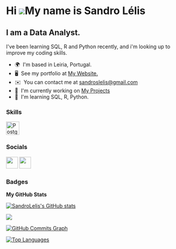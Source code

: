 Hi ![](https://user-images.githubusercontent.com/18350557/176309783-0785949b-9127-417c-8b55-ab5a4333674e.gif)My name is Sandro Lélis
====================================================================================================================================

I am a Data Analyst.
--------------------

I've been learning SQL, R and Python recently, and i'm looking up to improve my coding skills.

* 🌍  I'm based in Leiria, Portugal.
* 🖥️  See my portfolio at [My Website.](http://sandrolelis.com)
* ✉️  You can contact me at [sandroslelis@gmail.com](mailto:sandroslelis@gmail.com)
* 🚀  I'm currently working on [My Projects](http://sandrolelis.com)
* 🧠  I'm learning SQL, R, Python.

### Skills


<p align="left">
<a href="https://www.postgresql.org/" target="_blank" rel="noreferrer"><img src="https://raw.githubusercontent.com/danielcranney/readme-generator/main/public/icons/skills/postgresql-colored.svg" width="36" height="36" alt="PostgreSQL" /></a>
</p>


### Socials

<p align="left"> <a href="https://www.github.com/SandroLelis" target="_blank" rel="noreferrer"><img src="https://raw.githubusercontent.com/danielcranney/readme-generator/main/public/icons/socials/github-dark.svg" width="32" height="32" /></a> <a href="https://www.linkedin.com/in/sandrolelis" target="_blank" rel="noreferrer"><img src="https://raw.githubusercontent.com/danielcranney/readme-generator/main/public/icons/socials/linkedin.svg" width="32" height="32" /></a></p>

### Badges

<b>My GitHub Stats</b>

<a href="http://www.github.com/SandroLelis"><img src="https://github-readme-stats.vercel.app/api?username=SandroLelis&show_icons=true&hide=&count_private=true&title_color=0891b2&text_color=ffffff&icon_color=0891b2&bg_color=1c1917&hide_border=true&show_icons=true" alt="SandroLelis's GitHub stats" /></a>

<a href="http://www.github.com/SandroLelis"><img src="https://github-readme-streak-stats.herokuapp.com/?user=SandroLelis&stroke=ffffff&background=1c1917&ring=0891b2&fire=0891b2&currStreakNum=ffffff&currStreakLabel=0891b2&sideNums=ffffff&sideLabels=ffffff&dates=ffffff&hide_border=true" /></a>

<a href="http://www.github.com/SandroLelis"><img src="https://github-readme-activity-graph.cyclic.app/graph?username=SandroLelis&bg_color=1c1917&color=ffffff&line=0891b2&point=ffffff&area_color=1c1917&area=true&hide_border=true&custom_title=GitHub%20Commits%20Graph" alt="GitHub Commits Graph" /></a>

<a href="https://github.com/SandroLelis" align="left"><img src="https://github-readme-stats.vercel.app/api/top-langs/?username=SandroLelis&langs_count=10&title_color=0891b2&text_color=ffffff&icon_color=0891b2&bg_color=1c1917&hide_border=true&locale=en&custom_title=Top%20%Languages" alt="Top Languages" /></a>
